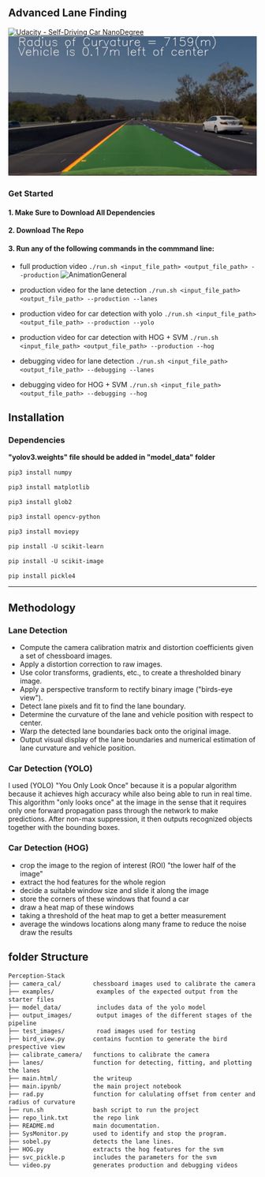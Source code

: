 ## Advanced Lane Finding
[![Udacity - Self-Driving Car NanoDegree](https://s3.amazonaws.com/udacity-sdc/github/shield-carnd.svg)](http://www.udacity.com/drive)
![Lanes Image](./examples/example_output.jpg)

### Get Started
#### 1. Make Sure to Download All Dependencies
#### 2. Download The Repo
#### 3. Run any of the following commands in the commmand line: 
- full production video `./run.sh <input_file_path> <output_file_path> --production`
![AnimationGeneral](https://user-images.githubusercontent.com/49312818/170526459-cb87d8b5-5443-452b-b155-368ae9496757.gif)

- production video for the lane detection `./run.sh <input_file_path> <output_file_path> --production --lanes`
- production video for car detection with yolo `./run.sh <input_file_path> <output_file_path> --production --yolo`
- production video for car detection with HOG + SVM `./run.sh <input_file_path> <output_file_path> --production --hog`
- debugging video for lane detection `./run.sh <input_file_path> <output_file_path> --debugging --lanes`
- debugging video for HOG + SVM `./run.sh <input_file_path> <output_file_path> --debugging --hog`

## Installation

### Dependencies
**"yolov3.weights" file should be added in "model_data" folder**

```
pip3 install numpy
```
```
pip3 install matplotlib
```
```
pip3 install glob2
```
```
pip3 install opencv-python
```
```
pip3 install moviepy
```
```
pip install -U scikit-learn
```
```
pip install -U scikit-image
```
```
pip install pickle4
```
---

## Methodology

### Lane Detection
* Compute the camera calibration matrix and distortion coefficients given a set of chessboard images.
* Apply a distortion correction to raw images.
* Use color transforms, gradients, etc., to create a thresholded binary image.
* Apply a perspective transform to rectify binary image ("birds-eye view").
* Detect lane pixels and fit to find the lane boundary.
* Determine the curvature of the lane and vehicle position with respect to center.
* Warp the detected lane boundaries back onto the original image.
* Output visual display of the lane boundaries and numerical estimation of lane curvature and vehicle position.

### Car Detection (YOLO)
I used (YOLO) "You Only Look Once" because it is a popular algorithm because it achieves high accuracy while also being able to run in real time. This algorithm "only looks once" at the image in the sense that it requires only one forward propagation pass through the network to make predictions. After non-max suppression, it then outputs recognized objects together with the bounding boxes.

### Car Detection (HOG)
- crop the image to the region of interest (ROI) "the lower half of the image"
- extract the hod features for the whole region
- decide a suitable window size and slide it along the image
- store the corners of these windows that found a car
- draw a heat map of these windows
- taking a threshold of the heat map to get a better measurement
- average the windows locations along many frame to reduce the noise draw the results

## folder Structure
```
Perception-Stack
├── camera_cal/         chessboard images used to calibrate the camera
├── examples/            examples of the expected output from the starter files
├── model_data/          includes data of the yolo model
├── output_images/       output images of the different stages of the pipeline
├── test_images/         road images used for testing
├── bird_view.py        contains fucntion to generate the bird prespective view
├── calibrate_camera/   functions to calibrate the camera
├── lanes/              function for detecting, fitting, and plotting the lanes
├── main.html/          the writeup 
├── main.ipynb/         the main project notebook
├── rad.py              function for calulating offset from center and radius of curvature
├── run.sh              bash script to run the project
├── repo_link.txt       the repo link 
├── README.md           main documentation.
├── SysMonitor.py       used to identify and stop the program.
├── sobel.py            detects the lane lines.
├── HOG.py              extracts the hog features for the svm
├── svc_pickle.p        includes the parameters for the svm
└── video.py            generates production and debugging videos
```
